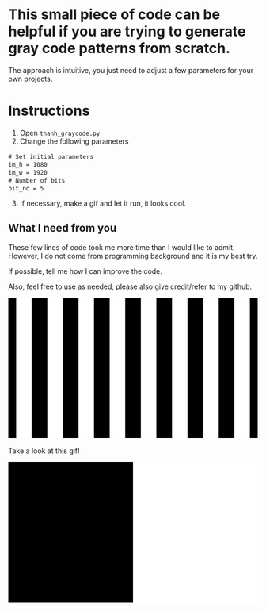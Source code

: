 # This small piece of code can be helpful if you are trying to generate gray code patterns from scratch.

The approach is intuitive, you just need to adjust a few parameters for your own projects.


# Instructions

1. Open `thanh_graycode.py`
2. Change the following parameters
```
# Set initial parameters
im_h = 1080
im_w = 1920
# Number of bits
bit_no = 5
```
3. If necessary, make a gif and let it run, it looks cool.

## What I need from you
These few lines of code took me more time than I would like to admit. However, I do not come from programming background and it is my best try.

If possible, tell me how I can improve the code.

Also, feel free to use as needed, please also give credit/refer to my github.

![5-bit](patterns\pat_gray4.jpg?raw=true "This what 5-bit gray code looks like")

Take a look at this gif!

![5-bit-gif](graphics\Gray_code.gif?raw=true "GIF for 5-bit codes")

